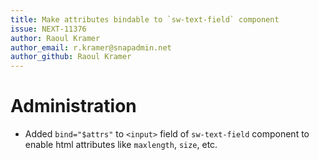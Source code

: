 ```yaml
---
title: Make attributes bindable to `sw-text-field` component
issue: NEXT-11376
author: Raoul Kramer
author_email: r.kramer@snapadmin.net 
author_github: Raoul Kramer
---
```

# Administration
* Added `bind="$attrs"` to `<input>` field  of `sw-text-field` component to enable html attributes like `maxlength`, `size`, etc.
